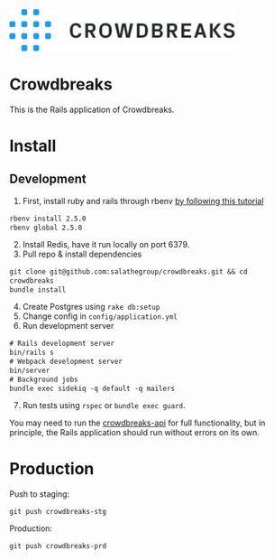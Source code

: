 <img src="app/assets/images/logo-crowdbreaks.svg" alt="Crowdbreaks logo" width="400px"/>

# Crowdbreaks

This is the Rails application of Crowdbreaks.

# Install

## Development
1. First, install ruby and rails through rbenv [by following this tutorial](https://www.digitalocean.com/community/tutorials/how-to-install-ruby-on-rails-with-rbenv-on-ubuntu-16-04)
```
rbenv install 2.5.0
rbenv global 2.5.0
```
2. Install Redis, have it run locally on port 6379. 
3. Pull repo & install dependencies
```
git clone git@github.com:salathegroup/crowdbreaks.git && cd crowdbreaks
bundle install
```
4. Create Postgres using `rake db:setup`
5. Change config in `config/application.yml`
6. Run development server
```
# Rails development server
bin/rails s
# Webpack development server
bin/server
# Background jobs
bundle exec sidekiq -q default -q mailers 
```
7. Run tests using `rspec` or `bundle exec guard`.

You may need to run the [crowdbreaks-api](https://github.com/salathegroup/crowdbreaks-api) for full functionality, but in principle, the Rails application should run without errors on its own.

# Production
Push to staging:
```
git push crowdbreaks-stg
```
Production:
```
git push crowdbreaks-prd
```
